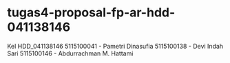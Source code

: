 # tugas4-proposal-fp-ar-hdd-041138146
Kel HDD_041138146
5115100041 - Pametri Dinasufia
5115100138 - Devi Indah Sari
5115100146 - Abdurrachman M. Hattami
